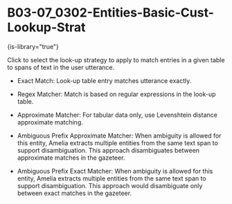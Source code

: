# B03-07_0302-Entities-Basic-Cust-Lookup-Strat

{is-library="true"}

<snippet id="B03-07_0302-Entities-Basic-Cust-Lookup-Strat_snippet">



Click to select the look-up strategy to apply to match entries in a given table to spans of text in the user utterance.

* Exact Match: Look-up table entry matches utterance exactly.

* Regex Matcher: Match is based on regular expressions in the look-up table.

* Approximate Matcher: For tabular data only, use Levenshtein distance approximate matching.

* Ambiguous Prefix Approximate Matcher: When ambiguity is allowed for this entity, Amelia extracts multiple entities from the same text span to support disambiguation. This approach disambiguates between approximate matches in the gazeteer.

* Ambiguous Prefix Exact Matcher: When ambiguity is allowed for this entity, Amelia extracts multiple entities from the same text span to support disambiguation. This approach would disambiguate only between exact matches in the gazeteer.



</snippet>